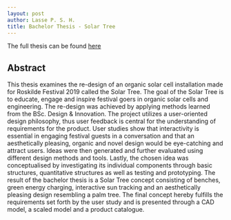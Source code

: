 ```yaml
---
layout: post
author: Lasse P. S. H.
title: Bachelor Thesis - Solar Tree
---
```


The full thesis can be found [here](https://lasse-pelle.com/papers/Bachelor_Thesis.pdf)

## Abstract
This thesis examines the re-design of an organic solar cell installation made for Roskilde Festival 2019 called
the Solar Tree. The goal of the Solar Tree is to educate, engage and inspire festival goers in organic solar cells
and engineering. The re-design was achieved by applying methods learned from the BSc. Design & Innovation.
The project utilizes a user-oriented design philosophy, thus user feedback is central for the understanding of
requirements for the product. User studies show that interactivity is essential in engaging festival guests in a
conversation and that an aesthetically pleasing, organic and novel design would be eye-catching and attract
users. Ideas were then generated and further evaluated using different design methods and tools. Lastly, the
chosen idea was conceptualised by investigating its individual components through basic structures, quantitative
structures as well as testing and prototyping. The result of the bachelor thesis is a Solar Tree concept consisting
of benches, green energy charging, interactive sun tracking and an aesthetically pleasing design resembling a
palm tree. The final concept hereby fulfills the requirements set forth by the user study and is presented through
a CAD model, a scaled model and a product catalogue.

